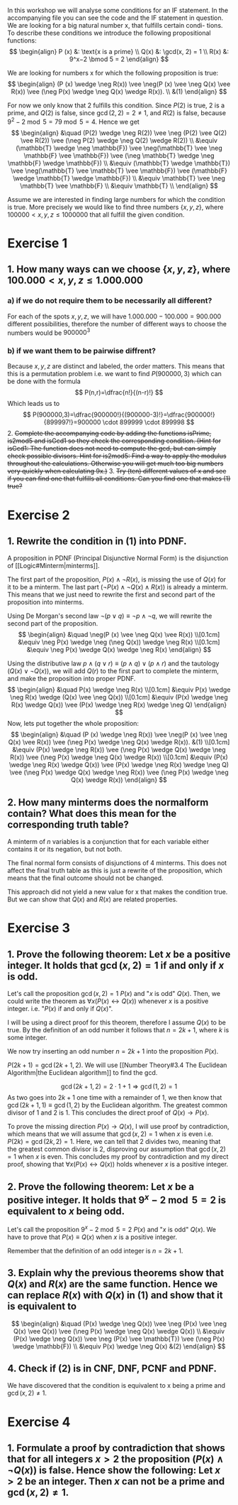 In this workshop we will analyse some conditions for an IF statement. In the
accompanying file you can see the code and the IF statement in question.
We are looking for a big natural number x, that fulfills certain condi-
tions. To describe these conditions we introduce the following propositional
functions:
$$ 
\begin{align}
P (x) &: \text{x is a prime} \\
Q(x) &: \gcd(x, 2) = 1 \\
R(x) &: 9^x−2 \bmod 5 = 2
\end{align}
$$

We are looking for numbers x for which the following proposition is true:
$$ 
\begin{align}
(P (x) \wedge \neg R(x)) \vee \neg(P (x) \vee \neg Q(x) \vee R(x)) \vee (\neg P(x) \wedge \neg Q(x) \wedge R(x)). \\
&(1)
\end{align}
$$

For now we only know that 2 fulfills this condition. Since $P (2)$ is true, 2 is a
prime, and $Q(2)$ is false, since $\gcd(2, 2) = 2 \neq 1$, and $R(2)$ is false, because
$9^2-2 \bmod 5=79 \bmod 5=4$. Hence we get
$$ 
\begin{align}
&\quad (P(2) \wedge \neg R(2)) \vee \neg (P(2) \vee Q(2) \vee R(2)) \vee (\neg P(2) \wedge \neg Q(2) \wedge R(2)) \\
&\equiv (\mathbb{T} \wedge \neg \mathbb{F}) \vee \neg(\mathbb{T} \vee \neg \mathbb{F} \vee \mathbb{F}) \vee (\neg \mathbb{T} \wedge \neg \mathbb{F} \wedge \mathbb{F}) \\
&\equiv (\mathbb{T} \wedge \mathbb{T}) \vee \neg(\mathbb{T} \vee \mathbb{T} \vee \mathbb{F}) \vee (\mathbb{F} \wedge \mathbb{T} \wedge \mathbb{F}) \\
&\equiv \mathbb{T} \vee \neg \mathbb{T} \vee \mathbb{F} \\
&\equiv \mathbb{T} \\
\end{align}
$$

Assume we are interested in finding large numbers for which the condition is true. More precisely we would like to find three numbers $\{x, y, z\}$, where $100000 < x, y, z \leq 1000000$ that all fulfill the given condition.
# Exercise 1
## 1. How many ways can we choose $\{x, y, z\}$, where $100.000 < x, y, z \leq 1.000.000$

### a) if we do not require them to be necessarily all different?

For each of the spots $x,y,z$, we will have $1.000.000-100.000=900.000$ different possibilities, therefore the number of different ways to choose the numbers would be $900000^3$

### b) if we want them to be pairwise diffrent?
Because $x,y,z$ are distinct and labeled, the order matters. This means that this is a permutation problem i.e. we want to find $P(900000, 3)$ which can be done with the formula 
$$
P(n,r)=\dfrac{n!}{(n-r)!}
$$
Which leads us to 
$$
P(900000,3)=\dfrac{900000!}{(900000-3)!}=\dfrac{900000!}{899997!}=900000 \cdot 899999 \cdot 899998
$$
2. ~~Complete the accompanying code by adding the functions isPrime, is2mod5 and isGcd1 so they check the corresponding condition. (Hint for isGcd1: The function does not need to compute the gcd, but can simply check possible divisors. Hint for is2mod5: Find a way to apply the modulus throughout the calculations. Otherwise you will get much too big numbers very quickly when calculating 9x.)~~
3. ~~Try (ten) different values of x and see if you can find one that fulfills all conditions. Can you find one that makes (1) true?~~
# Exercise 2
## 1. Rewrite the condition in (1) into PDNF.

A proposition in PDNF (Principal Disjunctive Normal Form) is the disjunction of [[Logic#Minterm|minterms]]. 

The first part of the proposition, $P(x) \wedge \neg R(x)$, is missing the use of $Q(x)$ for it to be a minterm. The last part $(\neg P(x) \wedge \neg Q(x) \wedge R(x))$ is already a minterm. This means that we just need to rewrite the first and second part of the proposition into minterms. 

Using De Morgan's second law $\neg(p \vee q) \equiv \neg p \wedge \neg q$, we will rewrite the second part of the proposition.
$$
\begin{align}
&\quad \neg(P (x) \vee \neg Q(x) \vee R(x)) \\[0.1cm]
&\equiv \neg P(x) \wedge \neg (\neg Q(x)) \wedge \neg R(x) \\[0.1cm]
&\equiv \neg P(x) \wedge Q(x) \wedge \neg R(x)
\end{align}
$$

Using the distributive law $p \wedge (q \vee r) \equiv (p \wedge q) \vee (p \wedge r)$ and the tautology $(Q(x) \vee \neg Q(x))$, we will add $Q(r)$ to the first part to complete the minterm, and make the proposition into proper PDNF.
$$ 
\begin{align}
&\quad P(x) \wedge \neg R(x) \\[0.1cm]
&\equiv P(x) \wedge \neg R(x) \wedge (Q(x) \vee \neg Q(x)) \\[0.1cm]
&\equiv (P(x) \wedge \neg R(x) \wedge Q(x)) \vee (P(x) \wedge \neg R(x) \wedge \neg Q)
\end{align}
$$
Now, lets put together the whole proposition:
$$ 
\begin{align}
&\quad (P (x) \wedge \neg R(x)) \vee \neg(P (x) \vee \neg Q(x) \vee R(x)) \vee (\neg P(x) \wedge \neg Q(x) \wedge R(x)). &(1) \\[0.1cm]
&\equiv (P(x) \wedge \neg R(x)) \vee (\neg P(x) \wedge Q(x) \wedge \neg R(x)) \vee (\neg P(x) \wedge \neg Q(x) \wedge R(x)) \\[0.1cm]
&\equiv (P(x) \wedge \neg R(x) \wedge Q(x)) \vee (P(x) \wedge \neg R(x) \wedge \neg Q) \vee (\neg P(x) \wedge Q(x) \wedge \neg R(x)) \vee (\neg P(x) \wedge \neg Q(x) \wedge R(x))
\end{align}
$$
## 2. How many minterms does the normalform contain? What does this mean for the corresponding truth table?

A minterm of $n$ variables is a conjunction that for each variable either contains it or its negation, but not both. 

The final normal form consists of disjunctions of 4 minterms. This does not affect the final truth table as this is just a rewrite of the proposition, which means that the final outcome should not be changed.

This approach did not yield a new value for x that makes the condition true.
But we can show that $Q(x)$ and $R(x)$ are related properties.

# Exercise 3
## 1. Prove the following theorem: Let $x$ be a positive integer. It holds that $\gcd(x, 2) = 1$ if and only if $x$ is odd.

Let's call the proposition $\gcd(x,2)=1$ $P(x)$ and "$x$ is odd" $Q(x)$. Then, we could write the theorem as $\forall x (P(x) \leftrightarrow Q(x))$ whenever $x$ is a positive integer. i.e. "$P(x)$ if and only if $Q(x)$". 

I will be using a direct proof for this theorem, therefore I assume $Q(x)$ to be true. By the definition of an odd number it follows that $n=2k+1$, where $k$ is some integer.

We now try inserting an odd number $n=2k+1$ into the proposition $P(x)$.

$P(2k+1)=\gcd (2k+1, 2)$. We will use [[Number Theory#3.4 The Euclidean Algorithm|the Euclidean algorithm]] to find the gcd.

$$\gcd(2k+1, 2) = 2 \cdot 1 + 1 \Rightarrow \gcd (1,2)=1$$
As two goes into $2k+1$ one time with a remainder of 1, we then know that $\gcd(2k+1,1) \equiv \gcd(1,2)$ by the Euclidean algorithm. The greatest common divisor of 1 and 2 is 1. This concludes the direct proof of $Q(x) \rightarrow P(x)$. 

To prove the missing direction $P(x) \rightarrow Q(x)$, I will use proof by contradiction, which means that we will assume that $\gcd(x,2)=1$ when $x$ is even i.e. $P(2k)=\gcd(2k,2)=1$.
Here, we can tell that 2 divides two, meaning that the greatest common divisor is 2, disproving our assumption that $\gcd(x,2)=1$ when $x$ is even. This concludes my proof by contradiction and my direct proof, showing that $\forall x (P(x) \leftrightarrow Q(x))$ holds whenever $x$ is a positive integer.

## 2. Prove the following theorem: Let $x$ be a positive integer. It holds that $9^x−2 \bmod 5 = 2$ is equivalent to $x$ being odd.

Let's call the proposition $9^x-2 \bmod 5 = 2$ $P(x)$ and "$x$ is odd" $Q(x)$. We have to prove that $P(x) \equiv Q(x)$ when $x$ is a positive integer.

Remember that the definition of an odd integer is $n=2k+1$. 

## 3. Explain why the previous theorems show that $Q(x)$ and $R(x)$ are the same function. Hence we can replace $R(x)$ with $Q(x)$ in (1) and show that it is equivalent to
$$ 
\begin{align}
&\quad (P(x) \wedge \neg Q(x)) \vee \neg (P(x) \vee \neg Q(x) \vee Q(x)) \vee (\neg P(x) \wedge \neg Q(x) \wedge Q(x)) \\
&\equiv (P(x) \wedge \neg Q(x)) \vee \neg (P(x) \vee \mathbb{T}) \vee (\neg P(x) \wedge \mathbb{F}) \\
&\equiv P(x) \wedge \neg Q(x) &(2)
\end{align}
$$
## 4. Check if (2) is in CNF, DNF, PCNF and PDNF.

We have discovered that the condition is equivalent to x being a prime and $\gcd(x, 2) \neq 1$.

# Exercise 4
## 1. Formulate a proof by contradiction that shows that for all integers $x > 2$ the proposition $(P(x) \wedge \neg Q(x))$ is false. Hence show the following: Let $x > 2$ be an integer. Then $x$ can not be a prime and $\gcd(x, 2) \neq 1$.